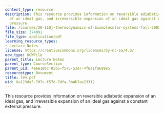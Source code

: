 ```yaml
---
content_type: resource
description: This resource provides information on reversible adiabatic expansion
  of an ideal gas, and irreversible expansion of an ideal gas against a constant external
  pressure.
file: /courses/20-110j-thermodynamics-of-biomolecular-systems-fall-2005/8a129da57d7cf57d7dfa3b4b7ae23312_l04.pdf
file_size: 374091
file_type: application/pdf
learning_resource_types:
- Lecture Notes
license: https://creativecommons.org/licenses/by-nc-sa/4.0/
ocw_type: OCWFile
parent_title: Lecture Notes
parent_type: CourseSection
parent_uid: 4e6e18bc-05b5-f575-53e7-4f6a1fa68985
resourcetype: Document
title: l04.pdf
uid: 8a129da5-7d7c-f57d-7dfa-3b4b7ae23312
---
```

This resource provides information on reversible adiabatic expansion of an ideal gas, and irreversible expansion of an ideal gas against a constant external pressure.
